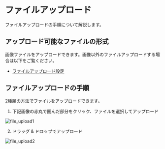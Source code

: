 # ファイルアップロード

ファイルアップロードの手順について解説します。

## アップロード可能なファイルの形式

画像ファイルをアップロードできます。画像以外のファイルアップロードする場合は以下をご覧ください。

- [ファイルアップロード設定](/ja/admin-guide/management-cookbook/app-settings.html#ファイルアップロード)

## ファイルアップロードの手順

2種類の方法でファイルをアップロードできます。

1. 下記画像の赤丸で囲んだ部分をクリック、ファイルを選択してアップロード

![file_upload1](/assets/images/file_upload1.png)

2. ドラッグ & ドロップでアップロード

![file_upload2](/assets/images/file_upload2.png)
